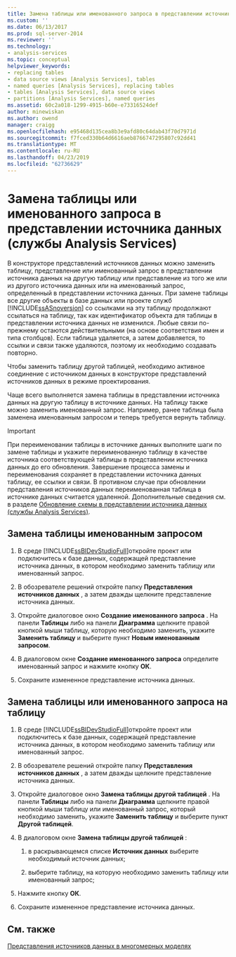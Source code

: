 ```yaml
---
title: Замена таблицы или именованного запроса в представлении источника данных (службы Analysis Services) | Документация Майкрософт
ms.custom: ''
ms.date: 06/13/2017
ms.prod: sql-server-2014
ms.reviewer: ''
ms.technology:
- analysis-services
ms.topic: conceptual
helpviewer_keywords:
- replacing tables
- data source views [Analysis Services], tables
- named queries [Analysis Services], replacing tables
- tables [Analysis Services], data source views
- partitions [Analysis Services], named queries
ms.assetid: 60c2a018-1299-4915-b60e-e73316524def
author: minewiskan
ms.author: owend
manager: craigg
ms.openlocfilehash: e95468d135cea8b3e9afd80c64dab43f70d7971d
ms.sourcegitcommit: f7fced330b64d6616aeb8766747295807c92dd41
ms.translationtype: MT
ms.contentlocale: ru-RU
ms.lasthandoff: 04/23/2019
ms.locfileid: "62736629"
---
```

# <a name="replace-a-table-or-a-named-query-in-a-data-source-view-analysis-services"></a>Замена таблицы или именованного запроса в представлении источника данных (службы Analysis Services)
  В конструкторе представлений источников данных можно заменить таблицу, представление или именованный запрос в представлении источника данных на другую таблицу или представление из того же или из другого источника данных или на именованный запрос, определенный в представлении источника данных. При замене таблицы все другие объекты в базе данных или проекте служб [!INCLUDE[ssASnoversion](../../includes/ssasnoversion-md.md)] со ссылками на эту таблицу продолжают ссылаться на таблицу, так как идентификатор объекта для таблицы в представлении источника данных не изменился. Любые связи по-прежнему остаются действительными (на основе соответствия имен и типа столбцов). Если таблица удаляется, а затем добавляется, то ссылки и связи также удаляются, поэтому их необходимо создавать повторно.  
  
 Чтобы заменить таблицу другой таблицей, необходимо активное соединение с источником данных в конструкторе представлений источников данных в режиме проектирования.  
  
 Чаще всего выполняется замена таблицы в представлении источника данных на другую таблицу в источнике данных. На таблицу также можно заменить именованный запрос. Например, ранее таблица была заменена именованным запросом и теперь требуется вернуть таблицу.  
  
> [!IMPORTANT]  
>  При переименовании таблицы в источнике данных выполните шаги по замене таблицы и укажите переименованную таблицу в качестве источника соответствующей таблицы в представлении источника данных до его обновления. Завершение процесса замены и переименования сохраняет в представлении источника данных таблицу, ее ссылки и связи. В противном случае при обновлении представления источников данных переименованная таблица в источнике данных считается удаленной. Дополнительные сведения см. в разделе [Обновление схемы в представлении источника данных (службы Analysis Services)](refresh-the-schema-in-a-data-source-view-analysis-services.md).  
  
##  <a name="bkmk_nq"></a> Замена таблицы именованным запросом  
  
1.  В среде [!INCLUDE[ssBIDevStudioFull](../../includes/ssbidevstudiofull-md.md)]откройте проект или подключитесь к базе данных, содержащей представление источника данных, в котором необходимо заменить таблицу или именованный запрос.  
  
2.  В обозревателе решений откройте папку **Представления источников данных** , а затем дважды щелкните представление источника данных.  
  
3.  Откройте диалоговое окно **Создание именованного запроса** . На панели **Таблицы** либо на панели **Диаграмма** щелкните правой кнопкой мыши таблицу, которую необходимо заменить, укажите **Заменить таблицу** и выберите пункт **Новым именованным запросом**.  
  
4.  В диалоговом окне **Создание именованного запроса** определите именованный запрос и нажмите кнопку **ОК**.  
  
5.  Сохраните измененное представление источника данных.  
  
## <a name="replace-a-table-or-named-query-with-a-table"></a>Замена таблицы или именованного запроса на таблицу  
  
1.  В среде [!INCLUDE[ssBIDevStudioFull](../../includes/ssbidevstudiofull-md.md)]откройте проект или подключитесь к базе данных, содержащей представление источника данных, в котором необходимо заменить таблицу или именованный запрос.  
  
2.  В обозревателе решений откройте папку **Представления источников данных** , а затем дважды щелкните представление источника данных.  
  
3.  Откройте диалоговое окно **Замена таблицы другой таблицей** . На панели **Таблицы** либо на панели **Диаграмма** щелкните правой кнопкой мыши таблицу или именованный запрос, который необходимо заменить, укажите **Заменить таблицу** и выберите пункт **Другой таблицей**.  
  
4.  В диалоговом окне **Замена таблицы другой таблицей** :  
  
    1.  в раскрывающемся списке **Источник данных** выберите необходимый источник данных;  
  
    2.  выберите таблицу, на которую необходимо заменить таблицу или именованный запрос;  
  
5.  Нажмите кнопку **ОК**.  
  
6.  Сохраните измененное представление источника данных.  
  
## <a name="see-also"></a>См. также  
 [Представления источников данных в многомерных моделях](data-source-views-in-multidimensional-models.md)  
  
  
